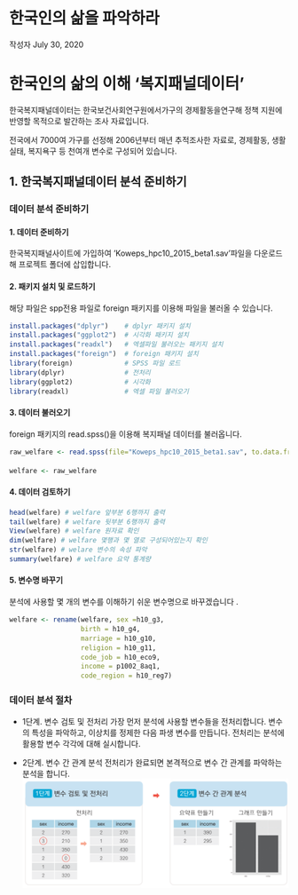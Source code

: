 한국인의 삶을 파악하라
================
작성자
July 30, 2020

# 한국인의 삶의 이해 ‘복지패널데이터’

한국복지패널데이터는 한국보건사회연구원에서가구의 경제활동을연구해 정책 지원에 반영할 목적으로 발간하는 조사 자료입니다.

전국에서 7000여 가구를 선정해 2006년부터 매년 추적조사한 자료로, 경제활동, 생활실태, 복지욕구 등 천여개 변수로 구성되어
있습니다.

## 1\. 한국복지패널데이터 분석 준비하기

### 데이터 분석 준비하기

#### 1\. 데이터 준비하기

한국복지패널사이트에 가입하여 ’Koweps\_hpc10\_2015\_beta1.sav’파일을 다운로드해 프로젝트 폴더에
삽입합니다.

#### 2\. 패키지 설치 및 로드하기

해당 파일은 spp전용 파일로 foreign 패키지를 이용해 파일을 불러올 수 있습니다.

``` r
install.packages("dplyr")    # dplyr 패키지 설치
install.packages("ggplot2")  # 시각화 패키지 설치 
install.packages("readxl")   # 엑셀파일 불러오는 패키지 설치 
install.packages("foreign")  # foreign 패키지 설치
library(foreign)             # SPSS 파일 로드
library(dplyr)               # 전처리
library(ggplot2)             # 시각화
library(readxl)              # 엑셀 파일 불러오기
```

#### 3\. 데이터 불러오기

foreign 패키지의 read.spss()을 이용해 복지패널 데이터를 불러옵니다.

``` r
raw_welfare <- read.spss(file="Koweps_hpc10_2015_beta1.sav", to.data.frame = T)

welfare <- raw_welfare
```

#### 4\. 데이터 검토하기

``` r
head(welfare) # welfare 앞부분 6행까지 출력
tail(welfare) # welfare 뒷부분 6행까지 출력
View(welfare) # welfare 원자료 확인 
dim(welfare) # welfare 몇행과 몇 열로 구성되어있는지 확인
str(welfare) # welare 변수의 속성 파악 
summary(welfare) # welfare 요약 통계량 
```

#### 5\. 변수명 바꾸기

분석에 사용할 몇 개의 변수를 이해하기 쉬운 변수명으로 바꾸겠습니다 .

``` r
welfare <- rename(welfare, sex =h10_g3,
                  birth = h10_g4,
                  marriage = h10_g10,
                  religion = h10_g11,
                  code_job = h10_eco9,
                  income = p1002_8aq1,
                  code_region = h10_reg7)
```

### 데이터 분석 절차

  - 1단계. 변수 검토 및 전처리 가장 먼저 분석에 사용할 변수들을 전처리합니다. 변수의 특성을 파악하고, 이상치를 정제한
    다음 파생 변수를 만듭니다. 전처리는 분석에 활용할 변수 각각에 대해 실시합니다.

  - 2단계. 변수 간 관계 분석 전처리가 완료되면 본격적으로 변수 간 관계를 파악하는 분석을 합니다.
    ![](img/09_01.png)
